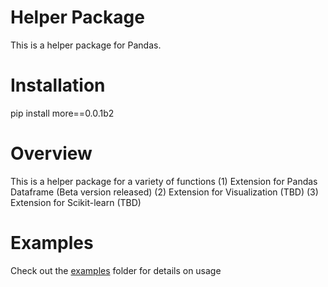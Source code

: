 # Helper Package

This is a helper package for Pandas. 

# Installation

pip install more==0.0.1b2

# Overview

This is a helper package for a variety of functions
(1) Extension for Pandas Dataframe (Beta version released)
(2) Extension for Visualization (TBD)
(3) Extension for Scikit-learn (TBD)

# Examples
Check out the  [examples](https://github.com/ngupta23/more/tree/master/examples) folder for details on usage
